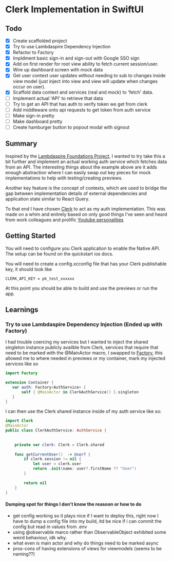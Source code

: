 # Clerk Implementation in SwiftUI
## Todo

- [x] Create scaffolded project
- [x] Try to use Lambdaspire Dependency Injection
- [x] Refactor to Factory
- [x] Impldment basic sign-in and sign-out with Google SSO sign
- [x] Add on first render for root view ability to fetch current session/user.
- [x] Wire up dashboard screen with mock data
- [x] Get user context user updates without needing to sub to changes inside view model (just inject into view and view will update when changes occur on user).
- [x] Scaffold data context and services (real and mock) to 'fetch' data.
- [ ] Implement actual 'API' to retrieve that data
- [ ] Try to get an API that has auth to verify token we get from clerk
- [ ] Add middleware onto api requests to get token from auth service
- [ ] Make sign-in pretty
- [ ] Make dashboard pretty
- [ ] Create hamburger button to popout modal with signout

## Summary
Inspired by the [Lambdaspire Foundations Project](https://github.com/Lambdaspire/Lambdaspire-SwiftUI-Foundations-Example), I wanted to try take this a bit further and implement an actual working auth service which fetches data from an API. The interesting things about the example above are it adds enough abstraction where I can easily swap out key pieces for mock implementations to help with testing/creating previews.

Another key feature is the concept of contexts, which are used to bridge the gap between implementation details of external dependencies and application state similar to React Query.

To that end I have chosen [Clerk](https://clerk.com/docs/quickstarts/ios) to act as my auth implementation. This was made on a whim and enitrely based on only good things I've seen and heard from work colleagues and prolific [Youtube personalities](https://youtu.be/lxslnp-ZEMw?si=ZVlwn2V1qvtwv_3d&t=1361)

## Getting Started
You will need to configure you Clerk application to enable the Native API. The setup can be found on the quickstart ios docs.

You will need to create a config.xcconfig file that has your Clerk publishable key, it should look like

```
CLERK_API_KEY = pk_test_xxxxxx
```
At this point you should be able to build and use the previews or run the app.

## Learnings
### Try to use Lambdaspire Dependency Injection (Ended up with Factory)

 I had trouble coercing my services but I wanted to inject the shared singleton instance publicly availble from Clerk, services that require that need to be marked with the @MainActor macro, I swapped to [Factory](https://github.com/hmlongco/Factory), this allowed me to where needed in previews or my container, mark my injected services like so

 ```swift
import Factory

extension Container {
    var auth: Factory<AuthService> {
        self { @MainActor in ClerkAuthService() }.singleton
    }
}
 ```

 I can then use the Clerk shared instance inside of my auth service like so:
```swift
import Clerk
@MainActor
public class ClerkAuthService: AuthService {
    
    
    private var clerk: Clerk = Clerk.shared
    
    func getCurrentUser()  -> User? {
        if clerk.session != nil {
            let user = clerk.user
            return .init(name: user?.firstName ?? "User")
        }
        
        return nil
    }
}
```
#### Dumping spot for things I don't know the reasoon or how to do
- get config working so it plays nice if I want to deploy this, right now I have to dump a config file into my build, itd be nice if i can commit the config but read in values from .env
- using @observable marco rather than ObservableObject exhibited some weird behaviour, idk why.
- what even is main actor and why do things need to be marked async
- pros-cons of having extensions of views for viewmodels (seems to be naming??)




